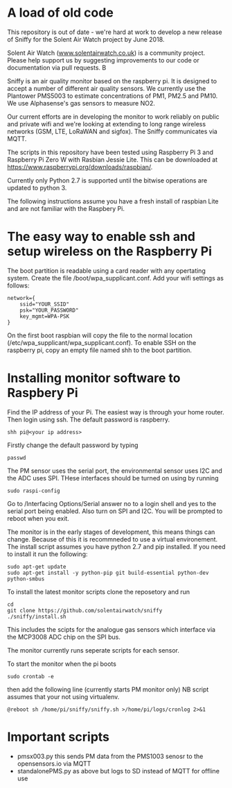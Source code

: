 # A load of old code

This repository is out of date - we're hard at work to develop a new release of Sniffy for the Solent Air Watch project by June 2018.

Solent Air Watch (www.solentairwatch.co.uk) is a community project. Please help support us by suggesting improvements to our code or documentation via pull requests. B

Sniffy is an air quality monitor based on the raspberry pi. It is designed to accept a number of different air quality sensors. We currently use the Plantower PMS5003 to estimate concentrations of PM1, PM2.5 and PM10. We use Alphasense's gas sensors to measure NO2.

Our current efforts are in developing the monitor to work reliably on public and private wifi and we're looking at extending to long range wireless networks (GSM, LTE, LoRaWAN and sigfox). The Sniffy communicates via MQTT.

The scripts in this repository have been tested using Raspberry Pi 3 and Raspberry Pi Zero W with Rasbian Jessie Lite. This can be downloaded at
https://www.raspberrypi.org/downloads/raspbian/.

Currently only Python 2.7 is supported until the bitwise operations are updated to python 3.

The following instructions assume you have a fresh install of raspbian Lite and are not familiar with the Raspbery Pi.

# The easy way to enable ssh and setup wireless on the Raspberry Pi

The boot partition is readable using a card reader with any opertating system. Create the file /boot/wpa_supplicant.conf. Add your wifi settings as follows:

    network={
        ssid="YOUR_SSID"
        psk="YOUR_PASSWORD"
        key_mgmt=WPA-PSK
    }

On the first boot raspbian will copy the file to the normal location (/etc/wpa_supplicant/wpa_supplicant.conf).
To enable SSH on the raspberry pi, copy an empty file named shh to the boot partition. 

# Installing monitor software to Raspbery Pi
Find the IP address of your Pi. The easiest way is through your home router. Then login using ssh. The default password is raspberry.

    shh pi@<your ip address>

Firstly change the default password by typing 

    passwd

The PM sensor uses the serial port, the environmental sensor uses I2C and the ADC uses SPI. THese interfaces should be turned on using by running

    sudo raspi-config

Go to /Interfacing Options/Serial answer no to a login shell and yes to the serial port being enabled. Also turn on SPI and I2C. You will be prompted to reboot when you exit.

The monitor is in the early stages of development, this means things can change. Because of this it is recommneded to use a virtual environement. The install script assumes you have python 2.7 and pip installed. If you need to install it run the following:

    sudo apt-get update
    sudo apt-get install -y python-pip git build-essential python-dev python-smbus
    
To install the latest monitor scripts clone the reposetory and run

    cd
    git clone https://github.com/solentairwatch/sniffy
    ./sniffy/install.sh
    
This includes the scipts for the analogue gas sensors which interface via the MCP3008 ADC chip on the SPI bus.

The monitor currently runs seperate scripts for each sensor.

To start the monitor when the pi boots 
    
    sudo crontab -e

then add the following line (currently starts PM monitor only)
NB script assumes that your not using virtualenv.

    @reboot sh /home/pi/sniffy/sniffy.sh >/home/pi/logs/cronlog 2>&1
    

# Important scripts

- pmsx003.py           this sends PM data from the PMS1003 senosr to the opensensors.io  via MQTT
- standalonePMS.py     as above but logs to SD instead of MQTT for offline use
